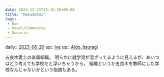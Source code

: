 ```yaml
---
date: 2024-12-21T15:15:55+09:00
title: "Hasumukai"
tags:
 - Bar
 - Novel/Community
 - Nacaria
---
```


daily:: [2023-06-20](/Daily_Note/2023-06-20.md)
up:: [Ive](Ive.md)
up:: [Aido_Itsuragi](Aido_Itsuragi.md)

五良木愛土の直属組織。
明らかに就学児が混ざってるように見えるが、あいつはどう考えても学校だと浮いちゃうから。
組織というか五良木を教師にした学校なんじゃないかという指摘もある。